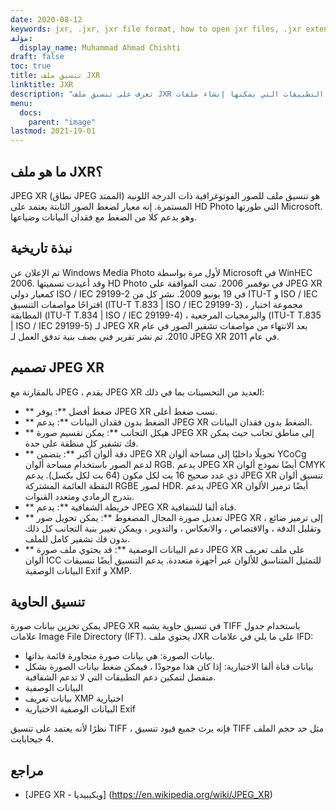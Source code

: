 ```yaml
---
date: 2020-08-12
keywords: jxr, .jxr, jxr file format, how to open jxr files, .jxr extension, jxr extension
مؤلف:
  display_name: Muhammad Ahmad Chishti
draft: false
toc: true
title: تنسيق ملف JXR
linktitle: JXR
description: "تعرف على تنسيق ملف JXR وواجهات برمجة التطبيقات التي يمكنها إنشاء ملفات JXR وفتحها."
menu:
  docs:
    parent: "image"
lastmod: 2021-19-01
---
```


## ما هو ملف JXR؟ ##

JPEG XR (نطاق JPEG الممتد) هو تنسيق ملف للصور الفوتوغرافية ذات الدرجة اللونية المستمرة. إنه معيار لضغط الصور الثابتة يعتمد على HD Photo التي طورتها Microsoft. وهو يدعم كلا من الضغط مع فقدان البيانات وضياعها.

## نبذة تاريخية ##

تم الإعلان عن Windows Media Photo لأول مرة بواسطة Microsoft في WinHEC 2006. وقد أعيدت تسميتها HD Photo في نوفمبر 2006. تمت الموافقة على JPEG XR كمعيار دولي ISO / IEC 29199-2 في 19 يونيو 2009. نشر كل من ITU-T و ISO / IEC اقتراحًا مواصفات التنسيق (ITU-T T.833 | ISO / IEC 29199-3) ، مجموعة اختبار المطابقة (ITU-T T.834 | ISO / IEC 29199-4) ، والبرمجيات المرجعية (ITU-T T.835 | ISO / IEC 29199-5) لـ JPEG XR بعد الانتهاء من مواصفات تشفير الصور في عام 2010. تم نشر تقرير فني يصف بنية تدفق العمل لـ JPEG XR في عام 2011.

## تصميم JPEG XR ##

بالمقارنة مع JPEG ، يقدم JPEG XR العديد من التحسينات بما في ذلك:

- ** ضغط أفضل **: يوفر JPEG XR نسب ضغط أعلى.
- ** الضغط بدون فقدان البيانات **: يدعم JPEG XR الضغط بدون فقدان البيانات.
- ** هيكل التجانب **: يمكن تقسيم صورة JPEG XR إلى مناطق تجانب حيث يمكن فك تشفير كل منطقة على حدة.
- ** دقة ألوان أكبر **: يتضمن JPEG XR تحويلًا داخليًا إلى مساحة ألوان YCoCg لدعم الصور باستخدام مساحة ألوان RGB. يدعم JPEG XR أيضًا نموذج ألوان CMYK ذي عدد صحيح 16 بت لكل مكون (64 بت لكل بكسل). يدعم JPEG XR تنسيق ألوان النقطة العائمة المشتركة RGBE لصور HDR. يدعم JPEG XR أيضًا ترميز الألوان بتدرج الرمادي ومتعدد القنوات.
- ** خريطة الشفافية **: يدعم JPEG XR قناة ألفا للشفافية.
- ** تعديل صورة المجال المضغوط **: يمكن تحويل صور JPEG XR إلى ترميز ضائع ، وتقليل الدقة ، والاقتصاص ، والانعكاس ، والتدوير ، ويمكن تغيير بنية التجانب كل ذلك بدون فك تشفير كامل للملف.
- ** دعم البيانات الوصفية **: قد يحتوي ملف صورة JPEG XR على ملف تعريف ألوان ICC للتمثيل المتناسق للألوان عبر أجهزة متعددة. يدعم التنسيق أيضًا تنسيقات البيانات الوصفية Exif و XMP.

## تنسيق الحاوية ##

يمكن تخزين بيانات صورة JPEG XR في تنسيق حاوية يشبه TIFF باستخدام جدول علامات Image File Directory (IFT). يحتوي ملف JXR على ما يلي في علامات IFD:

- بيانات الصورة: هي بيانات صورة متجاورة قائمة بذاتها.
- بيانات قناة ألفا الاختيارية: إذا كان هذا موجودًا ، فيمكن ضغط بيانات الصورة بشكل منفصل لتمكين دعم التطبيقات التي لا تدعم الشفافية.
- البيانات الوصفية
- بيانات تعريف XMP اختيارية
- البيانات الوصفية الاختيارية Exif

نظرًا لأنه يعتمد على تنسيق TIFF ، فإنه يرث جميع قيود تنسيق TIFF مثل حد حجم الملف 4 جيجابايت.

## مراجع ##

- [JPEG XR - ويكيبيديا] (https://en.wikipedia.org/wiki/JPEG_XR)

